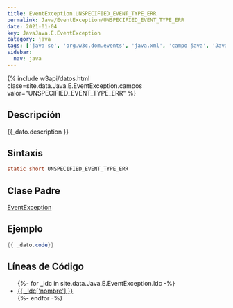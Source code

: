 ```yaml
---
title: EventException.UNSPECIFIED_EVENT_TYPE_ERR
permalink: Java/EventException/UNSPECIFIED_EVENT_TYPE_ERR
date: 2021-01-04
key: JavaJava.E.EventException
category: java
tags: ['java se', 'org.w3c.dom.events', 'java.xml', 'campo java', 'Java 1.5', 'DOM Level 2']
sidebar: 
  nav: java
---
```


{% include w3api/datos.html clase=site.data.Java.E.EventException.campos valor="UNSPECIFIED_EVENT_TYPE_ERR" %}

## Descripción
{{_dato.description }}

## Sintaxis
~~~java
static short UNSPECIFIED_EVENT_TYPE_ERR
~~~

## Clase Padre
[EventException](/Java/EventException/)

## Ejemplo
~~~java
{{ _dato.code}}
~~~

## Líneas de Código
<ul>
{%- for _ldc in site.data.Java.E.EventException.ldc -%}
   <li>
       <a href="{{_ldc['url'] }}">{{ _ldc['nombre'] }}</a>
   </li>
{%- endfor -%}
</ul>
